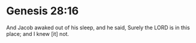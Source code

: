 # Genesis 28:16

And Jacob awaked out of his sleep, and he said, Surely the LORD is in this place; and I knew [it] not.